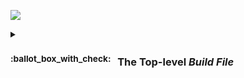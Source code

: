 ![](https://via.placeholder.com/1024x1.png/0078D7/0078D7/text=+)<!--blue line-->
<!-- The Top-level Build File -->
<details >
  <summary>
    <h3>
      <a class="anchor" id= "the-top-level-build-file">
        <sup>:ballot_box_with_check:&ensp;</sup>
        The Top-level <b><i>Build File</i></b>
      </a>
    </h3>
  </summary>
  <blockquote>
<span><!-- leave the next line blank -->

The [***top-level*** `build.gradle`](https://developer.android.com/studio/build#top-level)
file, located in the root project directory,  
defines dependencies that apply to all modules in the project.
<br/>
By default, the top-level build file uses the [`plugins{}`](#what-is-a-gradle-plugin) block  
to define the *[Gradle](#what-is-gradle)* dependencies  
that are common to all sub-projects/modules in the project.

<span>
<br/><br/>
  </blockquote>
</details>
